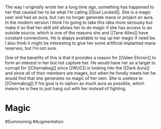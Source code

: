The way I originally wrote her a long time ago, something has happened to her that caused her to be what I’m calling [[Soul Locked]]. She is a magic user and had an aura, but can no longer generate mana or project an aura. In the modern version I think I’m going to take this idea more seriously but make it so that her skill still allows her to do magic if she has access to an outside source, which is one of the reasons she and [[Tane Altes]] have constant connections. He is alqays available to top up her magic if need be. I also think it might be interesting to give her some artificial implanted mana reserves, but I’m not sure.

One of the benefits of this is that it provides a reason for [[Valen Elicron]] to form an interest in her but not capture her. He would have her as a target to corrupt for [[Chernabog]] since [[WUC]] is looking into the [[Dark Aura]] and since all of their members are mages, but when he fondly meets her he would find that she generates no magic of her own. She is useless to [[Chernabog]] if his goal is to siphon as much aura as possible, which means he is free to just hang out with her instead of fighting.
# Magic
#Summoning #Augmentation 